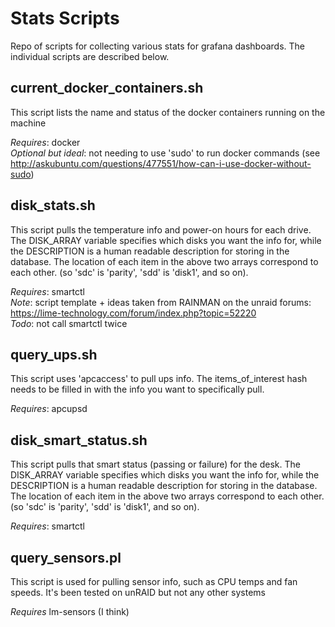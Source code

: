 # Stats Scripts
Repo of scripts for collecting various stats for grafana dashboards. The individual scripts are described below.

## current_docker_containers.sh
This script lists the name and status of the docker containers running on the machine

*Requires*: docker  
*Optional but ideal*: not needing to use 'sudo' to run docker commands (see http://askubuntu.com/questions/477551/how-can-i-use-docker-without-sudo)

## disk_stats.sh
This script pulls the temperature info and power-on hours for each drive. The DISK_ARRAY variable specifies which disks you want the info for, while the DESCRIPTION is a human readable description for storing in the database. The location of each item in the above two arrays correspond to each other. (so 'sdc' is 'parity', 'sdd' is 'disk1', and so on).

*Requires*: smartctl  
*Note*: script template + ideas taken from RAINMAN on the unraid forums: https://lime-technology.com/forum/index.php?topic=52220  
*Todo*: not call smartctl twice  

## query_ups.sh
This script uses 'apcaccess' to pull ups info. The items_of_interest hash needs to be filled in with the info you want to specifically pull.

*Requires*: apcupsd

## disk_smart_status.sh
This script pulls that smart status (passing or failure) for the desk. The DISK_ARRAY variable specifies which disks you want the info for, while the DESCRIPTION is a human readable description for storing in the database. The location of each item in the above two arrays correspond to each other. (so 'sdc' is 'parity', 'sdd' is 'disk1', and so on).

*Requires*: smartctl

## query_sensors.pl
This script is used for pulling sensor info, such as CPU temps and fan speeds. It's been tested on unRAID but not any other systems

*Requires* lm-sensors (I think)
